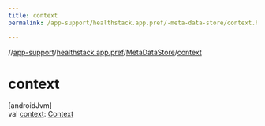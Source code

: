 ```yaml
---
title: context
permalink: /app-support/healthstack.app.pref/-meta-data-store/context.html

---
```

//[app-support](../../../index.html)/[healthstack.app.pref](../index.html)/[MetaDataStore](index.html)/[context](context.html)



# context



[androidJvm]\
val [context](context.html): [Context](https://developer.android.com/reference/kotlin/android/content/Context.html)




